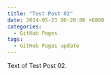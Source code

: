 ```yaml
---
title: "Test Post 02"
date: 2024-05-23 00:20:00 +0800
categories:
  - GitHub Pages
tags:
  - GitHub Pages update
---
```


Text of Test Post 02.
